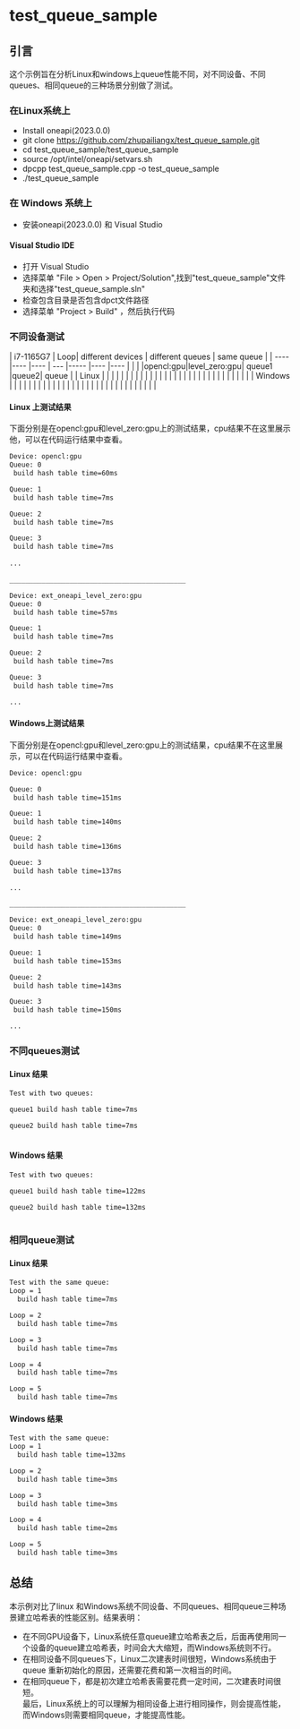 # test_queue_sample
## 引言
这个示例旨在分析Linux和windows上queue性能不同，对不同设备、不同queues、相同queue的三种场景分别做了测试。

### 在Linux系统上
* Install oneapi(2023.0.0)
* git clone https://github.com/zhupailiangx/test_queue_sample.git
* cd test_queue_sample/test_queue_sample
* source /opt/intel/oneapi/setvars.sh
* dpcpp test_queue_sample.cpp -o test_queue_sample
* ./test_queue_sample

### 在 Windows 系统上
* 安装oneapi(2023.0.0) 和 Visual Studio

#### Visual Studio IDE
* 打开 Visual Studio
* 选择菜单 "File > Open > Project/Solution",找到"test_queue_sample"文件夹和选择"test_queue_sample.sln"
* 检查包含目录是否包含dpct文件路径
* 选择菜单 "Project > Build" ，然后执行代码
     

### 不同设备测试               

|  i7-1165G7   |  Loop|  different devices      | different queues   |  same queue | 
| ----         |----  |----      | ---          |-----        |----  |----         |
|              |      |opencl:gpu|level_zero:gpu|    queue1   |queue2|       queue |
|  Linux       |      |          |              |             |      |             |
|              |      |          |              |             |      |             |
|              |      |          |              |             |      |             |
|              |      |          |              |             |      |             |
|  Windows     |      |          |              |             |      |             |
|              |      |          |              |             |      |             |
|              |      |          |              |             |      |             |
|              |      |          |              |             |      |             |


#### Linux 上测试结果
下面分别是在opencl:gpu和level_zero:gpu上的测试结果，cpu结果不在这里展示他，可以在代码运行结果中查看。
```bash
Device: opencl:gpu
Queue: 0
 build hash table time=60ms

Queue: 1
 build hash table time=7ms

Queue: 2
 build hash table time=7ms

Queue: 3
 build hash table time=7ms
 
...

____________________________________________

Device: ext_oneapi_level_zero:gpu
Queue: 0
 build hash table time=57ms

Queue: 1
 build hash table time=7ms

Queue: 2
 build hash table time=7ms

Queue: 3
 build hash table time=7ms

...

```
#### Windows上测试结果
下面分别是在opencl:gpu和level_zero:gpu上的测试结果，cpu结果不在这里展示，可以在代码运行结果中查看。
```bash
Device: opencl:gpu

Queue: 0
 build hash table time=151ms

Queue: 1
 build hash table time=140ms

Queue: 2
 build hash table time=136ms

Queue: 3
 build hash table time=137ms
 
...

____________________________________________

Device: ext_oneapi_level_zero:gpu
Queue: 0
 build hash table time=149ms

Queue: 1
 build hash table time=153ms

Queue: 2
 build hash table time=143ms

Queue: 3
 build hash table time=150ms

...

```
### 不同queues测试
#### Linux 结果
```bash
Test with two queues:

queue1 build hash table time=7ms

queue2 build hash table time=7ms
 
```
#### Windows 结果
```bash
Test with two queues:

queue1 build hash table time=122ms

queue2 build hash table time=132ms
 
```

### 相同queue测试
#### Linux 结果
```bash
Test with the same queue:
Loop = 1
  build hash table time=7ms

Loop = 2
  build hash table time=7ms

Loop = 3
  build hash table time=7ms

Loop = 4
  build hash table time=7ms

Loop = 5
  build hash table time=7ms
```

#### Windows 结果
```bash
Test with the same queue:
Loop = 1
  build hash table time=132ms

Loop = 2
  build hash table time=3ms

Loop = 3
  build hash table time=3ms

Loop = 4
  build hash table time=2ms

Loop = 5
  build hash table time=3ms
```


## 总结
本示例对比了linux 和Windows系统不同设备、不同queues、相同queue三种场景建立哈希表的性能区别。结果表明：
* 在不同GPU设备下，Linux系统任意queue建立哈希表之后，后面再使用同一个设备的queue建立哈希表，时间会大大缩短，而Windows系统则不行。
* 在相同设备不同queues下，Linux二次建表时间很短，Windows系统由于queue 重新初始化的原因，还需要花费和第一次相当的时间。
* 在相同queue下，都是初次建立哈希表需要花费一定时间，二次建表时间很短。\
最后，Linux系统上的可以理解为相同设备上进行相同操作，则会提高性能，而Windows则需要相同queue，才能提高性能。
